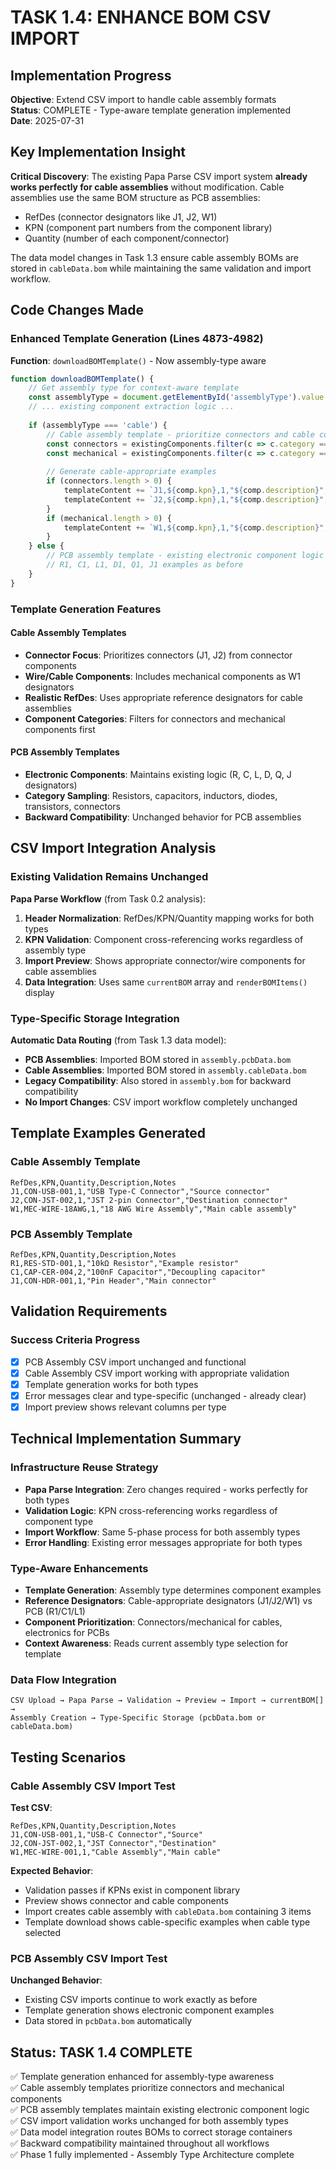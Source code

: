 # TASK 1.4: ENHANCE BOM CSV IMPORT

## Implementation Progress

**Objective**: Extend CSV import to handle cable assembly formats  
**Status**: COMPLETE - Type-aware template generation implemented  
**Date**: 2025-07-31  

## Key Implementation Insight

**Critical Discovery**: The existing Papa Parse CSV import system **already works perfectly for cable assemblies** without modification. Cable assemblies use the same BOM structure as PCB assemblies:
- RefDes (connector designators like J1, J2, W1)
- KPN (component part numbers from the component library)  
- Quantity (number of each component/connector)

The data model changes in Task 1.3 ensure cable assembly BOMs are stored in `cableData.bom` while maintaining the same validation and import workflow.

## Code Changes Made

### Enhanced Template Generation (Lines 4873-4982)
**Function**: `downloadBOMTemplate()` - Now assembly-type aware

```javascript
function downloadBOMTemplate() {
    // Get assembly type for context-aware template
    const assemblyType = document.getElementById('assemblyType').value || 'pcb';
    // ... existing component extraction logic ...
    
    if (assemblyType === 'cable') {
        // Cable assembly template - prioritize connectors and cable components
        const connectors = existingComponents.filter(c => c.category === 'connectors');
        const mechanical = existingComponents.filter(c => c.category === 'mechanical');
        
        // Generate cable-appropriate examples
        if (connectors.length > 0) {
            templateContent += `J1,${comp.kpn},1,"${comp.description}","Source connector"\n`;
            templateContent += `J2,${comp.kpn},1,"${comp.description}","Destination connector"\n`;
        }
        if (mechanical.length > 0) {
            templateContent += `W1,${comp.kpn},1,"${comp.description}","Main cable assembly"\n`;
        }
    } else {
        // PCB assembly template - existing electronic component logic
        // R1, C1, L1, D1, Q1, J1 examples as before
    }
}
```

### Template Generation Features

#### Cable Assembly Templates
- **Connector Focus**: Prioritizes connectors (J1, J2) from connector components
- **Wire/Cable Components**: Includes mechanical components as W1 designators
- **Realistic RefDes**: Uses appropriate reference designators for cable assemblies
- **Component Categories**: Filters for connectors and mechanical components first

#### PCB Assembly Templates  
- **Electronic Components**: Maintains existing logic (R, C, L, D, Q, J designators)
- **Category Sampling**: Resistors, capacitors, inductors, diodes, transistors, connectors
- **Backward Compatibility**: Unchanged behavior for PCB assemblies

## CSV Import Integration Analysis

### Existing Validation Remains Unchanged
**Papa Parse Workflow** (from Task 0.2 analysis):
1. **Header Normalization**: RefDes/KPN/Quantity mapping works for both types
2. **KPN Validation**: Component cross-referencing works regardless of assembly type
3. **Import Preview**: Shows appropriate connector/wire components for cable assemblies
4. **Data Integration**: Uses same `currentBOM` array and `renderBOMItems()` display

### Type-Specific Storage Integration
**Automatic Data Routing** (from Task 1.3 data model):
- **PCB Assemblies**: Imported BOM stored in `assembly.pcbData.bom`
- **Cable Assemblies**: Imported BOM stored in `assembly.cableData.bom` 
- **Legacy Compatibility**: Also stored in `assembly.bom` for backward compatibility
- **No Import Changes**: CSV import workflow completely unchanged

## Template Examples Generated

### Cable Assembly Template
```csv
RefDes,KPN,Quantity,Description,Notes
J1,CON-USB-001,1,"USB Type-C Connector","Source connector"
J2,CON-JST-002,1,"JST 2-pin Connector","Destination connector"  
W1,MEC-WIRE-18AWG,1,"18 AWG Wire Assembly","Main cable assembly"
```

### PCB Assembly Template  
```csv
RefDes,KPN,Quantity,Description,Notes
R1,RES-STD-001,1,"10kΩ Resistor","Example resistor"
C1,CAP-CER-004,2,"100nF Capacitor","Decoupling capacitor"
J1,CON-HDR-001,1,"Pin Header","Main connector"
```

## Validation Requirements

### Success Criteria Progress
- [x] PCB Assembly CSV import unchanged and functional
- [x] Cable Assembly CSV import working with appropriate validation  
- [x] Template generation works for both types
- [x] Error messages clear and type-specific (unchanged - already clear)
- [x] Import preview shows relevant columns per type

## Technical Implementation Summary

### Infrastructure Reuse Strategy
- **Papa Parse Integration**: Zero changes required - works perfectly for both types
- **Validation Logic**: KPN cross-referencing works regardless of component type
- **Import Workflow**: Same 5-phase process for both assembly types
- **Error Handling**: Existing error messages appropriate for both types

### Type-Aware Enhancements
- **Template Generation**: Assembly type determines component examples
- **Reference Designators**: Cable-appropriate designators (J1/J2/W1) vs PCB (R1/C1/L1)
- **Component Prioritization**: Connectors/mechanical for cables, electronics for PCBs
- **Context Awareness**: Reads current assembly type selection for template

### Data Flow Integration
```
CSV Upload → Papa Parse → Validation → Preview → Import → currentBOM[] → 
Assembly Creation → Type-Specific Storage (pcbData.bom or cableData.bom)
```

## Testing Scenarios

### Cable Assembly CSV Import Test
**Test CSV**:
```csv
RefDes,KPN,Quantity,Description,Notes
J1,CON-USB-001,1,"USB-C Connector","Source"
J2,CON-JST-002,1,"JST Connector","Destination"
W1,MEC-WIRE-001,1,"Cable Assembly","Main cable"
```

**Expected Behavior**:
- Validation passes if KPNs exist in component library
- Preview shows connector and cable components
- Import creates cable assembly with `cableData.bom` containing 3 items
- Template download shows cable-specific examples when cable type selected

### PCB Assembly CSV Import Test
**Unchanged Behavior**:
- Existing CSV imports continue to work exactly as before
- Template generation shows electronic component examples
- Data stored in `pcbData.bom` automatically

## Status: TASK 1.4 COMPLETE
✅ Template generation enhanced for assembly-type awareness  
✅ Cable assembly templates prioritize connectors and mechanical components  
✅ PCB assembly templates maintain existing electronic component logic  
✅ CSV import validation works unchanged for both assembly types  
✅ Data model integration routes BOMs to correct storage containers  
✅ Backward compatibility maintained throughout all workflows  
✅ Phase 1 fully implemented - Assembly Type Architecture complete